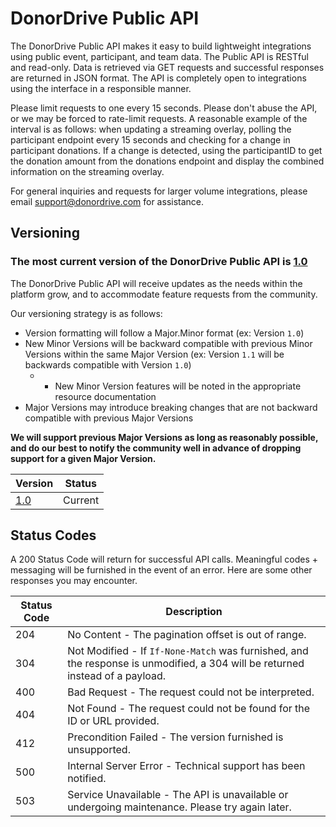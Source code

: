 # DonorDrive Public API
The DonorDrive Public API makes it easy to build lightweight integrations using public event, participant, and team data. The Public API is RESTful and read-only. Data is retrieved via GET requests and successful responses are returned in JSON format. The API is completely open to integrations using the interface in a responsible manner.

Please limit requests to one every 15 seconds. Please don't abuse the API, or we may be forced to rate-limit requests. A reasonable example of the interval is as follows: when updating a streaming overlay, polling the participant endpoint every 15 seconds and checking for a change in participant donations. If a change is detected, using the participantID to get the donation amount from the donations endpoint and display the combined information on the streaming overlay.

For general inquiries and requests for larger volume integrations, please email support@donordrive.com for assistance.

## Versioning

### The most current version of the DonorDrive Public API is [1.0](/docs/1.0/README.md)

The DonorDrive Public API will receive updates as the needs within the platform grow, and to accommodate feature requests from the community.

Our versioning strategy is as follows:

- Version formatting will follow a Major.Minor format (ex: Version `1.0`)
- New Minor Versions will be backward compatible with previous Minor Versions within the same Major Version (ex: Version `1.1` will be backwards compatible with Version `1.0`)
	- * New Minor Version features will be noted in the appropriate resource documentation
- Major Versions may introduce breaking changes that are not backward compatible with previous Major Versions

**We will support previous Major Versions as long as reasonably possible, and do our best to notify the community well in advance of dropping support for a given Major Version.**

|Version|Status|
|---|---|
|[1.0](/docs/1.0/README.md)|Current|

## Status Codes
A 200 Status Code will return for successful API calls. Meaningful codes + messaging will be furnished in the event of an error. Here are some other responses you may encounter.

|Status Code|Description|
|---|---|
|204|No Content - The pagination offset is out of range.|
|304|Not Modified - If `If-None-Match` was furnished, and the response is unmodified, a 304 will be returned instead of a payload.|
|400|Bad Request - The request could not be interpreted.|
|404|Not Found - The request could not be found for the ID or URL provided.|
|412|Precondition Failed - The version furnished is unsupported.|
|500|Internal Server Error - Technical support has been notified.|
|503|Service Unavailable - The API is unavailable or undergoing maintenance. Please try again later.|
